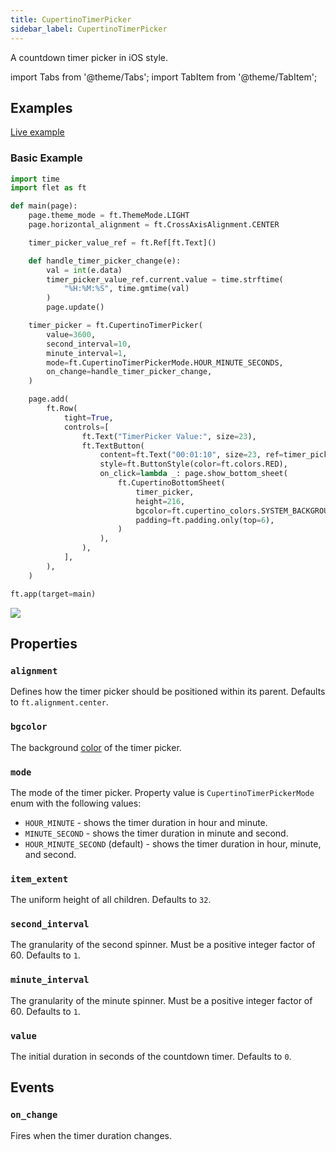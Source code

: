 ```yaml
---
title: CupertinoTimerPicker
sidebar_label: CupertinoTimerPicker
---
```


A countdown timer picker in iOS style.

import Tabs from '@theme/Tabs';
import TabItem from '@theme/TabItem';

## Examples

[Live example](https://flet-controls-gallery.fly.dev/dialogs/cupertinotimerpicker)

### Basic Example

<Tabs groupId="language">
  <TabItem value="python" label="Python" default>

```python
import time
import flet as ft

def main(page):
    page.theme_mode = ft.ThemeMode.LIGHT
    page.horizontal_alignment = ft.CrossAxisAlignment.CENTER

    timer_picker_value_ref = ft.Ref[ft.Text]()

    def handle_timer_picker_change(e):
        val = int(e.data)
        timer_picker_value_ref.current.value = time.strftime(
            "%H:%M:%S", time.gmtime(val)
        )
        page.update()

    timer_picker = ft.CupertinoTimerPicker(
        value=3600,
        second_interval=10,
        minute_interval=1,
        mode=ft.CupertinoTimerPickerMode.HOUR_MINUTE_SECONDS,
        on_change=handle_timer_picker_change,
    )

    page.add(
        ft.Row(
            tight=True,
            controls=[
                ft.Text("TimerPicker Value:", size=23),
                ft.TextButton(
                    content=ft.Text("00:01:10", size=23, ref=timer_picker_value_ref),
                    style=ft.ButtonStyle(color=ft.colors.RED),
                    on_click=lambda _: page.show_bottom_sheet(
                        ft.CupertinoBottomSheet(
                            timer_picker,
                            height=216,
                            bgcolor=ft.cupertino_colors.SYSTEM_BACKGROUND,
                            padding=ft.padding.only(top=6),
                        )
                    ),
                ),
            ],
        ),
    )

ft.app(target=main)
```
  </TabItem>
</Tabs>

<img src="/img/docs/controls/cupertino-timer-picker/basic-cupertino-timer-picker.gif" className="screenshot-50" />

## Properties

### `alignment`

Defines how the timer picker should be positioned within its parent. Defaults to `ft.alignment.center`.

### `bgcolor`

The background [color](/docs/reference/colors) of the timer picker.

### `mode`

The mode of the timer picker. Property value is `CupertinoTimerPickerMode` enum with the following values:

* `HOUR_MINUTE` - shows the timer duration in hour and minute.
* `MINUTE_SECOND` -  shows the timer duration in minute and second.
* `HOUR_MINUTE_SECOND` (default) - shows the timer duration in hour, minute, and second.

### `item_extent`

The uniform height of all children. Defaults to `32`.

### `second_interval`

The granularity of the second spinner. Must be a positive integer factor of 60. Defaults to `1`.

### `minute_interval`

The granularity of the minute spinner. Must be a positive integer factor of 60. Defaults to `1`.

### `value`

The initial duration in seconds of the countdown timer. Defaults to `0`.

## Events

### `on_change`

Fires when the timer duration changes.